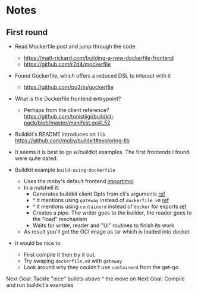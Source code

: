 # Notes

## First round
<!-- 20221101 -->

- Read Mockerfile post and jump through the code
  - <https://matt-rickard.com/building-a-new-dockerfile-frontend>
  - <https://github.com/r2d4/mockerfile>

- Found Gockerfile, which offers a reduced DSL to interact with it
  - <https://github.com/po3rin/gockerfile>

- What is the Dockerfile frontend entrypoint?
  - Perhaps from the client reference? <https://github.com/tonistiigi/buildkit-pack/blob/master/manifest.go#L52>

- Buildkit's README introduces on `llb` <https://github.com/moby/buildkit#exploring-llb>
- It seems it is best to go w/buildkit examples. The first frontends I found were quite dated.

<!-- 20221102 -->

- Buildkit example `build-using-dockerfile`
  - Uses the moby's default frontend [import](https://github.com/moby/buildkit/blob/master/examples/build-using-dockerfile/main.go#L14)[impl](https://github.com/moby/buildkit/blob/master/frontend/dockerfile/builder/build.go)
  - In a nutshell it:
    - Generates buildkit client Opts from cli's arguments [ref](https://github.com/moby/buildkit/blob/master/examples/build-using-dockerfile/main.go#L126)
    - ^ it mentions using `gateway` instead of `dockerfile.v0` [ref](https://github.com/moby/buildkit/blob/master/examples/build-using-dockerfile/main.go#L143)
    - ^ it mentions using `containerd` instead of `docker` for exports [ref](https://github.com/moby/buildkit/blob/master/examples/build-using-dockerfile/main.go#L166)
    - Creates a pipe. The writer goes to the builder, the reader goes to the "load" mechanism
    - Waits for writer, reader and "UI" routines to finish its work
  - As result you'll get the OCI image as tar which is loaded into docker

- It would be nice to:
  - First compile it then try it out.
  - Try swaping `dockerfile.v0` with `gateway`
  - Look around why they couldn't use `containerd` from the get-go

Next Goal: Tackle "nice" bullets above ^ the move on
Next Goal: Compile and run buildkit's examples
